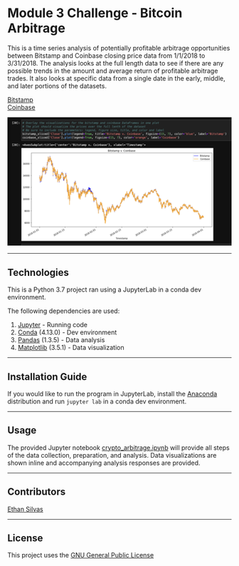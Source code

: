 # Module 3 Challenge - Bitcoin Arbitrage

This is a time series analysis of potentially profitable arbitrage opportunities between Bitstamp and Coinbase 
closing price data from 1/1/2018 to 3/31/2018. The analysis looks at the full length data to see if there are any possible trends in the amount
and average return of profitable arbitrage trades. It also looks at specific data from a single date in the early, middle, and later portions of the 
datasets. 

[Bitstamp](/Resources/bitstamp.csv) <br>
[Coinbase](/Resources/coinbase.csv)

![Screenshot of Matplotlib line plot comparing closing prices between bitstamp and coinbase](/Resources/images/data_viz.png)

---

## Technologies

This is a Python 3.7 project ran using a JupyterLab in a conda dev environment. 

The following dependencies are used: 
1. [Jupyter](https://jupyter.org/) - Running code 
2. [Conda](https://github.com/conda/conda) (4.13.0) - Dev environment
3. [Pandas](https://github.com/pandas-dev/pandas) (1.3.5) - Data analysis
4. [Matplotlib](https://github.com/matplotlib/matplotlib) (3.5.1) - Data visualization


---

## Installation Guide

If you would like to run the program in JupyterLab, install the [Anaconda](https://www.anaconda.com/products/distribution) distribution and run `jupyter lab` in a conda dev environment.


---

## Usage

The provided Jupyter notebook [crypto_arbitrage.ipynb](/crypto_arbitrage.ipynb) will provide all steps of the data collection, preparation, and analysis. Data visualizations are shown inline and accompanying analysis responses are provided. 

---

## Contributors

[Ethan Silvas](https://github.com/ethansilvas)

---

## License

This project uses the [GNU General Public License](https://choosealicense.com/licenses/gpl-3.0/)